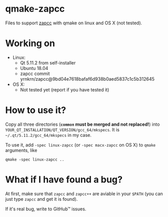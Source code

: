 # qmake-zapcc
Files to support [zapcc](https://github.com/yrnkrn/zapcc) with qmake on linux and OS X (not tested).

# Working on

* Linux:
	* Qt 5.11.2 from self-installer
	* Ubuntu 18.04
	* zapcc commit yrnkrn/zapcc@9bd04e7618bafaf6d938b0aed5837c1c5b312645
* OS X:
	* Not tested yet (report if you have tested it)

# How to use it?

Copy all three directories (**`common` must be merged and not replaced!**) into `YOUR_QT_INSTALLATION/QT_VERSION/gcc_64/mkspecs`. 
It is `~/.qt/5.11.2/gcc_64/mkspecs` in my case.

To use it, add `-spec linux-zapcc` (or `-spec macx-zapcc` on OS X) to `qmake` arguments, like

	qmake -spec linux-zapcc ..

# What if I have found a bug?

At first, make sure that `zapcc` and `zapcc++` are aviable in your `$PATH` (you can just type `zapcc` and get it is found).

If it's real bug, write to GitHub™ issues.
